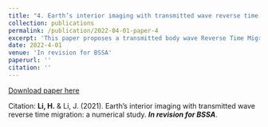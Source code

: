 ```yaml
---
title: "4. Earth’s interior imaging with transmitted wave reverse time migration: a numerical study"
collection: publications
permalink: /publication/2022-04-01-paper-4
excerpt: 'This paper proposes a transmitted body wave Reverse Time Migration method.'
date: 2022-4-01
venue: 'In revision for BSSA'
paperurl: ''
citation: ''
---
```

[Download paper here]()

Citation: **Li, H.** & Li, J. (2021). Earth’s interior imaging with transmitted wave reverse time migration: a numerical study. ***In revision for BSSA***.

